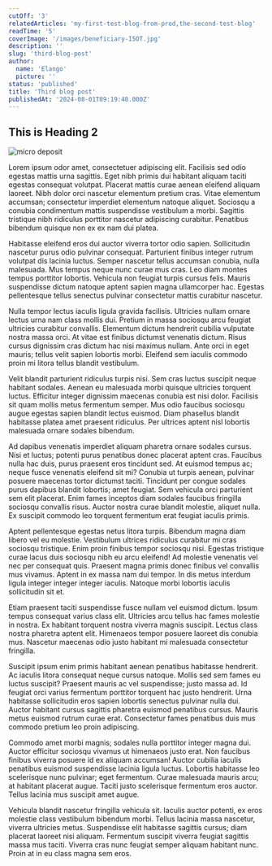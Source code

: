 ```yaml
---
cutOff: '3'
relatedArticles: 'my-first-test-blog-from-prod,the-second-test-blog'
readTime: '5'
coverImage: '/images/beneficiary-I5OT.jpg'
description: ''
slug: 'third-blog-post'
author:
  name: 'Elango'
  picture: ''
status: 'published'
title: 'Third blog post'
publishedAt: '2024-08-01T09:19:48.000Z'
---
```


## This is Heading 2

![micro deposit](/images/micro-deposit-cxMD.jpg)

Lorem ipsum odor amet, consectetuer adipiscing elit. Facilisis sed odio egestas mattis urna sagittis. Eget nibh primis dui habitant aliquam taciti egestas consequat volutpat. Placerat mattis curae aenean eleifend aliquam laoreet. Nibh dolor orci nascetur elementum pretium cras. Vitae elementum accumsan; consectetur imperdiet elementum natoque aliquet. Sociosqu a conubia condimentum mattis suspendisse vestibulum a morbi. Sagittis tristique nibh ridiculus porttitor nascetur adipiscing curabitur. Penatibus bibendum quisque non ex ex nam dui platea.

Habitasse eleifend eros dui auctor viverra tortor odio sapien. Sollicitudin nascetur purus odio pulvinar consequat. Parturient finibus integer rutrum volutpat dis lacinia luctus. Semper nascetur tellus accumsan conubia, nulla malesuada. Mus tempus neque nunc curae mus cras. Leo diam montes tempus porttitor lobortis. Vehicula non feugiat turpis cursus felis. Mauris suspendisse dictum natoque aptent sapien magna ullamcorper hac. Egestas pellentesque tellus senectus pulvinar consectetur mattis curabitur nascetur.

 Nulla tempor lectus iaculis ligula gravida facilisis. Ultricies nullam ornare lectus urna nam class mollis dui. Pretium in massa sociosqu arcu feugiat ultricies curabitur convallis. Elementum dictum hendrerit cubilia vulputate nostra massa orci. At vitae est finibus dictumst venenatis dictum. Risus cursus dignissim cras dictum hac nisi maximus nullam. Ante orci in eget mauris; tellus velit sapien lobortis morbi. Eleifend sem iaculis commodo proin mi litora tellus blandit vestibulum.

 Velit blandit parturient ridiculus turpis nisi. Sem cras luctus suscipit neque habitant sodales. Aenean eu malesuada morbi quisque ultricies torquent luctus. Efficitur integer dignissim maecenas conubia est nisi dolor. Facilisis sit quam mollis metus fermentum semper. Mus odio faucibus sociosqu augue egestas sapien blandit lectus euismod. Diam phasellus blandit habitasse platea amet praesent ridiculus. Per ultrices aptent nisl lobortis malesuada ornare sodales bibendum.

 Ad dapibus venenatis imperdiet aliquam pharetra ornare sodales cursus. Nisi et luctus; potenti purus penatibus donec placerat aptent cras. Faucibus nulla hac duis, purus praesent eros tincidunt sed. At euismod tempus ac; neque fusce venenatis eleifend sit mi? Conubia ut turpis aenean, pulvinar posuere maecenas tortor dictumst taciti. Tincidunt per congue sodales purus dapibus blandit lobortis; amet feugiat. Sem vehicula orci parturient sem elit placerat. Enim fames inceptos diam sodales faucibus fringilla sociosqu convallis risus. Auctor nostra curae blandit molestie, aliquet nulla. Ex suscipit commodo leo torquent fermentum erat feugiat iaculis primis.

 Aptent pellentesque egestas netus litora turpis. Bibendum magna diam libero vel eu molestie. Vestibulum ultrices ridiculus curabitur mi cras sociosqu tristique. Enim proin finibus tempor sociosqu nisi. Egestas tristique curae lacus duis sociosqu nibh eu arcu eleifend! Ad molestie venenatis vel nec per consequat quis. Praesent magna primis donec finibus vel convallis mus vivamus. Aptent in ex massa nam dui tempor. In dis metus interdum ligula integer integer integer iaculis. Natoque morbi lobortis iaculis sollicitudin sit et.

 Etiam praesent taciti suspendisse fusce nullam vel euismod dictum. Ipsum tempus consequat varius class elit. Ultricies arcu tellus hac fames molestie in nostra. Ex habitant torquent nostra viverra magnis suscipit. Lectus class nostra pharetra aptent elit. Himenaeos tempor posuere laoreet dis conubia mus. Nascetur maecenas odio justo habitant mi malesuada consectetur fringilla.

 Suscipit ipsum enim primis habitant aenean penatibus habitasse hendrerit. Ac iaculis litora consequat neque cursus natoque. Mollis sed sem fames eu luctus suscipit? Praesent mauris ac vel suspendisse; justo massa ad. Id feugiat orci varius fermentum porttitor torquent hac justo hendrerit. Urna habitasse sollicitudin eros sapien lobortis senectus pulvinar nulla dui. Auctor habitant cursus sagittis pharetra euismod penatibus cursus. Mauris metus euismod rutrum curae erat. Consectetur fames penatibus duis mus commodo pretium leo proin adipiscing.

 Commodo amet morbi magnis; sodales nulla porttitor integer magna dui. Auctor efficitur sociosqu vivamus ut himenaeos justo erat. Non faucibus finibus viverra posuere id ex aliquam accumsan! Auctor cubilia iaculis penatibus euismod suspendisse lacinia ligula luctus. Lobortis habitasse leo scelerisque nunc pulvinar; eget fermentum. Curae malesuada mauris arcu; at habitant placerat augue. Taciti justo scelerisque fermentum eros auctor. Tellus lacinia mus suscipit amet augue.

 Vehicula blandit nascetur fringilla vehicula sit. Iaculis auctor potenti, ex eros molestie class vestibulum bibendum morbi. Tellus lacinia massa nascetur, viverra ultricies metus. Suspendisse elit habitasse sagittis cursus; diam placerat laoreet nisi aliquam. Fermentum suscipit viverra feugiat sagittis massa mus taciti. Viverra cras nunc feugiat semper aliquam habitant nunc. Proin at in eu class magna sem eros.

 